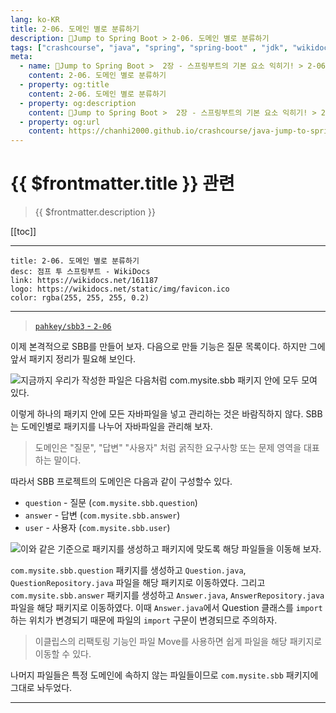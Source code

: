 ```yaml
---
lang: ko-KR
title: 2-06. 도메인 별로 분류하기
description: 🍃Jump to Spring Boot > 2-06. 도메인 별로 분류하기
tags: ["crashcourse", "java", "spring", "spring-boot" , "jdk", "wikidocs"]
meta:
  - name: 🍃Jump to Spring Boot >  2장 - 스프링부트의 기본 요소 익히기! > 2-06. 도메인 별로 분류하기
    content: 2-06. 도메인 별로 분류하기
  - property: og:title
    content: 2-06. 도메인 별로 분류하기
  - property: og:description
    content: 🍃Jump to Spring Boot >  2장 - 스프링부트의 기본 요소 익히기! > 2-06. 도메인 별로 분류하기
  - property: og:url
    content: https://chanhi2000.github.io/crashcourse/java-jump-to-spring-boot/02F.html
---
```


# {{ $frontmatter.title }} 관련

> {{ $frontmatter.description }}

[[toc]]

---

```card
title: 2-06. 도메인 별로 분류하기
desc: 점프 투 스프링부트 - WikiDocs
link: https://wikidocs.net/161187
logo: https://wikidocs.net/static/img/favicon.ico
color: rgba(255, 255, 255, 0.2)
```

---

> [<FontIcon icon="iconfont icon-github"/> `pahkey/sbb3` - <FontIcon icon="iconfont icon-folder"/> `2-06`](https://github.com/pahkey/sbb3/tree/2-06)

<YouTube id="VMA2G0ahx4w"/>

이제 본격적으로 SBB를 만들어 보자. 다음으로 만들 기능은 질문 목록이다. 하지만 그에 앞서 패키지 정리가 필요해 보인다. 

![지금까지 우리가 작성한 파일은 다음처럼 `com.mysite.sbb` 패키지 안에 모두 모여 있다.](https://wikidocs.net/images/page/161187/C_2-06_1.png)

이렇게 하나의 패키지 안에 모든 자바파일을 넣고 관리하는 것은 바람직하지 않다. SBB는 도메인별로 패키지를 나누어 자바파일을 관리해 보자.

> 도메인은 "질문", "답변" "사용자" 처럼 굵직한 요구사항 또는 문제 영역을 대표하는 말이다.

따라서 SBB 프로젝트의 도메인은 다음과 같이 구성할수 있다.

- `question` - 질문 (`com.mysite.sbb.question`)
- `answer` - 답변 (`com.mysite.sbb.answer`)
- `user` - 사용자 (`com.mysite.sbb.user`)

![이와 같은 기준으로 패키지를 생성하고 패키지에 맞도록 해당 파일들을 이동해 보자.](https://wikidocs.net/images/page/161187/C_2-06_2.png)

`com.mysite.sbb.question` 패키지를 생성하고 <FontIcon icon="iconfont icon-java"/>`Question.java`, <FontIcon icon="iconfont icon-java"/>`QuestionRepository.java` 파일을 해당 패키지로 이동하였다. 그리고 `com.mysite.sbb.answer` 패키지를 생성하고 <FontIcon icon="iconfont icon-java"/>`Answer.java`, <FontIcon icon="iconfont icon-java"/>`AnswerRepository.java` 파일을 해당 패키지로 이동하였다. 이때 <FontIcon icon="iconfont icon-java"/>`Answer.java`에서 Question 클래스를 `import`하는 위치가 변경되기 때문에 파일의 `import` 구문이 변경되므로 주의하자.

> 이클립스의 리팩토링 기능인 파일 Move를 사용하면 쉽게 파일을 해당 패키지로 이동할 수 있다.

나머지 파일들은 특정 도메인에 속하지 않는 파일들이므로 `com.mysite.sbb` 패키지에 그대로 놔두었다.

---